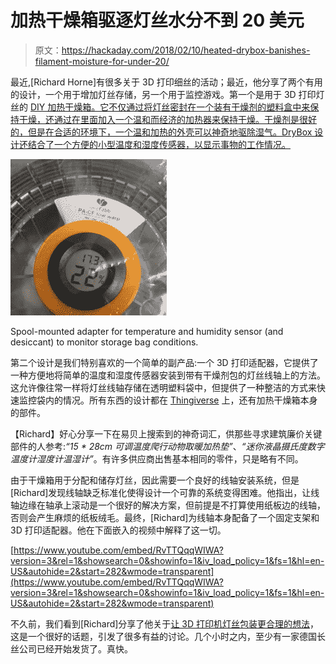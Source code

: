 # 加热干燥箱驱逐灯丝水分不到 20 美元

> 原文：<https://hackaday.com/2018/02/10/heated-drybox-banishes-filament-moisture-for-under-20/>

最近,[Richard Horne]有很多关于 3D 打印细丝的活动；最近，他分享了两个有用的设计，一个用于增加灯丝存储，另一个用于监控游戏。第一个是用于 3D 打印灯丝的 [DIY 加热干燥箱。它不仅通过将灯丝密封在一个装有干燥剂的塑料盒中来保持干燥，还通过在里面加入一个温和而经济的加热器来保持干燥。干燥剂是很好的，但是在合适的环境下，一个温和加热的外壳可以神奇地驱除湿气。DryBox 设计还结合了一个方便的小型温度和湿度传感器，以显示事物的工作情况。](https://richrap.blogspot.ca/2018/02/diy-heated-drybox-for-3d-printing.html)

![](img/1c746b150159d55fd56d97b8c42267e0.png)

Spool-mounted adapter for temperature and humidity sensor (and desiccant) to monitor storage bag conditions.

第二个设计是我们特别喜欢的一个简单的副产品:一个 3D 打印适配器，它提供了一种方便地将简单的温度和湿度传感器安装到带有干燥剂包的灯丝线轴上的方法。这允许像往常一样将灯丝线轴存储在透明塑料袋中，但提供了一种整洁的方式来快速监控袋内的情况。所有东西的设计都在 [Thingiverse](https://www.thingiverse.com/thing:2778707) 上，还有加热干燥箱本身的部件。

【Richard】好心分享一下在易贝上搜索到的神奇词汇，供那些寻求建筑廉价关键部件的人参考:*“15 * 28cm 可调温度爬行动物取暖加热垫”*、*“迷你液晶摄氏度数字温度计湿度计温湿计”*。有许多供应商出售基本相同的零件，只是略有不同。

由于干燥箱用于分配和储存灯丝，因此需要一个良好的线轴安装系统，但是[Richard]发现线轴缺乏标准化使得设计一个可靠的系统变得困难。他指出，让线轴边缘在轴承上滚动是一个很好的解决方案，但前提是不打算使用纸板边的线轴，否则会产生麻烦的纸板绒毛。最终，[Richard]为线轴本身配备了一个固定支架和 3D 打印适配器。他在下面嵌入的视频中解释了这一切。

 [https://www.youtube.com/embed/RvTTQqqWIWA?version=3&rel=1&showsearch=0&showinfo=1&iv_load_policy=1&fs=1&hl=en-US&autohide=2&start=282&wmode=transparent](https://www.youtube.com/embed/RvTTQqqWIWA?version=3&rel=1&showsearch=0&showinfo=1&iv_load_policy=1&fs=1&hl=en-US&autohide=2&start=282&wmode=transparent)



不久前，我们看到[Richard]分享了他关于[让 3D 打印机灯丝包装更合理的想法](https://hackaday.com/2018/02/03/towards-sensible-packaging-for-3d-printer-filament/)，这是一个很好的话题，引发了很多有益的讨论。几个小时之内，至少有一家德国长丝公司已经开始发货了。真快。
